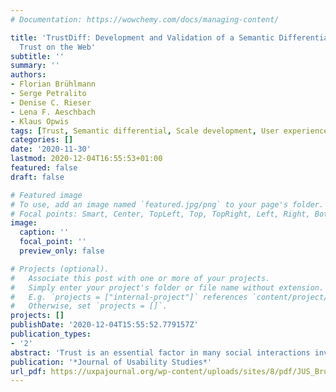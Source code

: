 ```yaml
---
# Documentation: https://wowchemy.com/docs/managing-content/

title: 'TrustDiff: Development and Validation of a Semantic Differential for User
  Trust on the Web'
subtitle: ''
summary: ''
authors:
- Florian Brühlmann
- Serge Petralito
- Denise C. Rieser
- Lena F. Aeschbach
- Klaus Opwis
tags: [Trust, Semantic differential, Scale development, User experience, E-commerce]
categories: []
date: '2020-11-30'
lastmod: 2020-12-04T16:55:53+01:00
featured: false
draft: false

# Featured image
# To use, add an image named `featured.jpg/png` to your page's folder.
# Focal points: Smart, Center, TopLeft, Top, TopRight, Left, Right, BottomLeft, Bottom, BottomRight.
image:
  caption: ''
  focal_point: ''
  preview_only: false

# Projects (optional).
#   Associate this post with one or more of your projects.
#   Simply enter your project's folder or file name without extension.
#   E.g. `projects = ["internal-project"]` references `content/project/deep-learning/index.md`.
#   Otherwise, set `projects = []`.
projects: []
publishDate: '2020-12-04T15:55:52.779157Z'
publication_types:
- '2'
abstract: 'Trust is an essential factor in many social interactions involving uncertainty. In the context of online services and websites, the problems of anonymity and lack of control make trust a vital element for successful e-commerce. Despite trust having received sustained attention, there is a need for validated questionnaires that can be readily applied in different contexts and for various products. We, therefore, report the development and validation of the TrustDiff scale, a semantic differential that measures user trust on three dimensions. Compared to Likert-type scales, semantic differentials have advantages when it comes to measuring multidimensional constructs in different contexts. Using 10 items, the TrustDiff semantic differential measures user perceptions of the Benevolence, Integrity, and Competence of an online vendor. The scale was investigated in three independent studies with over 1,000 participants and shows good structural validity, high reliability, and correlates expectedly with related scales. As a test of criterion validity, the TrustDiff scale showed significant differences on all subscales in a study involving a manipulated website.'
publication: '*Journal of Usability Studies*'
url_pdf: https://uxpajournal.org/wp-content/uploads/sites/8/pdf/JUS_Bruhlmann_Nov2020.pdf
---
```

